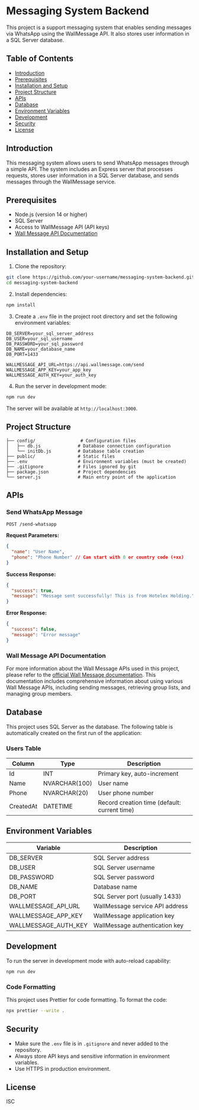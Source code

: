 # Messaging System Backend

This project is a support messaging system that enables sending messages via WhatsApp using the WallMessage API. It also stores user information in a SQL Server database.

## Table of Contents

- [Introduction](#introduction)
- [Prerequisites](#prerequisites)
- [Installation and Setup](#installation-and-setup)
- [Project Structure](#project-structure)
- [APIs](#apis)
- [Database](#database)
- [Environment Variables](#environment-variables)
- [Development](#development)
- [Security](#security)
- [License](#license)

## Introduction

This messaging system allows users to send WhatsApp messages through a simple API. The system includes an Express server that processes requests, stores user information in a SQL Server database, and sends messages through the WallMessage service.

## Prerequisites

- Node.js (version 14 or higher)
- SQL Server
- Access to WallMessage API (API keys)
- [Wall Message API Documentation](https://documenter.getpostman.com/view/9885573/2sB2cUBicg#6f0dccc8-74bd-4e90-9f95-cf0cd4dfdb7a)

## Installation and Setup

1. Clone the repository:

```bash
git clone https://github.com/your-username/messaging-system-backend.git
cd messaging-system-backend
```

2. Install dependencies:

```bash
npm install
```

3. Create a `.env` file in the project root directory and set the following environment variables:

```
DB_SERVER=your_sql_server_address
DB_USER=your_sql_username
DB_PASSWORD=your_sql_password
DB_NAME=your_database_name
DB_PORT=1433

WALLMESSAGE_API_URL=https://api.wallmessage.com/send
WALLMESSAGE_APP_KEY=your_app_key
WALLMESSAGE_AUTH_KEY=your_auth_key
```

4. Run the server in development mode:

```bash
npm run dev
```

The server will be available at `http://localhost:3000`.

## Project Structure

```
├── config/                 # Configuration files
│   ├── db.js              # Database connection configuration
│   └── initDb.js          # Database table creation
├── public/                # Static files
├── .env                   # Environment variables (must be created)
├── .gitignore             # Files ignored by git
├── package.json           # Project dependencies
└── server.js              # Main entry point of the application
```

## APIs

### Send WhatsApp Message

```
POST /send-whatsapp
```

**Request Parameters:**

```json
{
  "name": "User Name",
  "phone": "Phone Number" // Can start with 0 or country code (+xx)
}
```

**Success Response:**

```json
{
  "success": true,
  "message": "Message sent successfully! This is from Hotelex Holding."
}
```

**Error Response:**

```json
{
  "success": false,
  "message": "Error message"
}
```

### Wall Message API Documentation

For more information about the Wall Message APIs used in this project, please refer to the [official Wall Message documentation](https://documenter.getpostman.com/view/9885573/2sB2cUBicg#6f0dccc8-74bd-4e90-9f95-cf0cd4dfdb7a). This documentation includes comprehensive information about using various Wall Message APIs, including sending messages, retrieving group lists, and managing group members.

## Database

This project uses SQL Server as the database. The following table is automatically created on the first run of the application:

### Users Table

| Column | Type | Description |
|--------|------|-------------|
| Id | INT | Primary key, auto-increment |
| Name | NVARCHAR(100) | User name |
| Phone | NVARCHAR(20) | User phone number |
| CreatedAt | DATETIME | Record creation time (default: current time) |

## Environment Variables

| Variable | Description |
|----------|-------------|
| DB_SERVER | SQL Server address |
| DB_USER | SQL Server username |
| DB_PASSWORD | SQL Server password |
| DB_NAME | Database name |
| DB_PORT | SQL Server port (usually 1433) |
| WALLMESSAGE_API_URL | WallMessage service API address |
| WALLMESSAGE_APP_KEY | WallMessage application key |
| WALLMESSAGE_AUTH_KEY | WallMessage authentication key |

## Development

To run the server in development mode with auto-reload capability:

```bash
npm run dev
```

### Code Formatting

This project uses Prettier for code formatting. To format the code:

```bash
npx prettier --write .
```

## Security

- Make sure the `.env` file is in `.gitignore` and never added to the repository.
- Always store API keys and sensitive information in environment variables.
- Use HTTPS in production environment.

## License

ISC